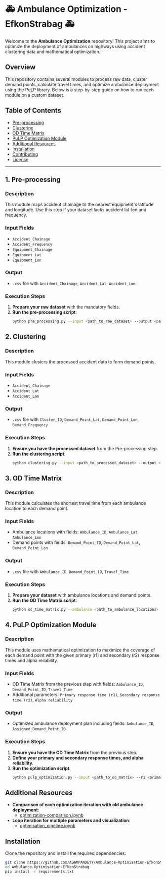 # 🚑 Ambulance Optimization - EfkonStrabag 🚑

Welcome to the **Ambulance Optimization** repository! This project aims to optimize the deployment of ambulances on highways using accident clustering data and mathematical optimization.

## Overview

This repository contains several modules to process raw data, cluster demand points, calculate travel times, and optimize ambulance deployment using the PuLP library. Below is a step-by-step guide on how to run each module on a custom dataset.

## Table of Contents

- [Pre-processing](#1-pre-processing)
- [Clustering](#2-clustering)
- [OD Time Matrix](#3-od-time-matrix)
- [PuLP Optimization Module](#4-pulp-optimization-module)
- [Additional Resources](#additional-resources)
- [Installation](#installation)
- [Contributing](#contributing)
- [License](#license)

---

## 1. Pre-processing

### Description

This module maps accident chainage to the nearest equipment's latitude and longitude. Use this step if your dataset lacks accident lat-lon and frequency.

### Input Fields

- `Accident_Chainage`
- `Accident_Frequency`
- `Equipment_Chainage`
- `Equipment_Lat`
- `Equipment_Lon`

### Output

- `.csv` file with `Accident_Chainage`, `Accident_Lat`, `Accident_Lon`

### Execution Steps

1. **Prepare your raw dataset** with the mandatory fields.
2. **Run the pre-processing script**:
    ```sh
    python pre_processing.py --input <path_to_raw_dataset> --output <path_to_processed_output>
    ```

## 2. Clustering

### Description

This module clusters the processed accident data to form demand points.

### Input Fields

- `Accident_Chainage`
- `Accident_Lat`
- `Accident_Lon`

### Output

- `.csv` file with `Cluster_ID`, `Demand_Point_Lat`, `Demand_Point_Lon`, `Demand_Frequency`

### Execution Steps

1. **Ensure you have the processed dataset** from the Pre-processing step.
2. **Run the clustering script**:
    ```sh
    python clustering.py --input <path_to_processed_dataset> --output <path_to_demand_points_output>
    ```

## 3. OD Time Matrix

### Description

This module calculates the shortest travel time from each ambulance location to each demand point.

### Input Fields

- Ambulance locations with fields: `Ambulance_ID`, `Ambulance_Lat`, `Ambulance_Lon`
- Demand points with fields: `Demand_Point_ID`, `Demand_Point_Lat`, `Demand_Point_Lon`

### Output

- `.csv` file with `Ambulance_ID`, `Demand_Point_ID`, `Travel_Time`

### Execution Steps

1. **Prepare your dataset** with ambulance locations and demand points.
2. **Run the OD Time Matrix script**:
    ```sh
    python od_time_matrix.py --ambulance <path_to_ambulance_locations> --demand <path_to_demand_points> --output <path_to_od_matrix_output>
    ```

## 4. PuLP Optimization Module

### Description

This module uses mathematical optimization to maximize the coverage of each demand point with the given primary (r1) and secondary (r2) response times and alpha reliability.

### Input Fields

- OD Time Matrix from the previous step with fields: `Ambulance_ID`, `Demand_Point_ID`, `Travel_Time`
- Additional parameters: `Primary response time (r1)`, `Secondary response time (r2)`, `Alpha reliability`

### Output

- Optimized ambulance deployment plan including fields: `Ambulance_ID`, `Assigned_Demand_Point_ID`

### Execution Steps

1. **Ensure you have the OD Time Matrix** from the previous step.
2. **Define your primary and secondary response times, and alpha reliability.**
3. **Run the optimization script**:
    ```sh
    python pulp_optimization.py --input <path_to_od_matrix> --r1 <primary_response_time> --r2 <secondary_response_time> --alpha <alpha_reliability> --output <path_to_optimization_output>
    ```

## Additional Resources

- **Comparison of each optimization iteration with old ambulance deployment**: 
  - [optimization-comparison.ipynb](src/optimization/optimization-comparison.ipynb)
- **Loop iteration for multiple parameters and visualization**:
  - [optimisation_pipeline.ipynb](src/optimization/optimisation_pipeline.ipynb)

## Installation

Clone the repository and install the required dependencies:

```sh
git clone https://github.com/AGAMPANDEYY/Ambulance-Optimisation-EfkonStrabag.git
cd Ambulance-Optimisation-EfkonStrabag
pip install -r requirements.txt
